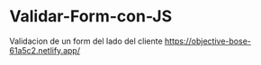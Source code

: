 # Validar-Form-con-JS
Validacion de un form del lado del cliente
https://objective-bose-61a5c2.netlify.app/
